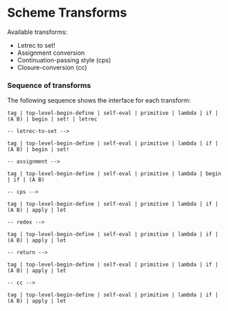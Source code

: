 Scheme Transforms
=================

Available transforms:

* Letrec to set!
* Assignment conversion
* Continuation-passing style (cps)
* Closure-conversion (cc)


### Sequence of transforms

The following sequence shows the interface for each transform:

    tag | top-level-begin-define | self-eval | primitive | lambda | if | (A B) | begin | set! | letrec

    -- letrec-to-set -->

    tag | top-level-begin-define | self-eval | primitive | lambda | if | (A B) | begin | set!
    
    -- assignment -->

    tag | top-level-begin-define | self-eval | primitive | lambda | begin | if | (A B)
    
    -- cps -->
    
    tag | top-level-begin-define | self-eval | primitive | lambda | if | (A B) | apply | let
    
    -- redex -->

    tag | top-level-begin-define | self-eval | primitive | lambda | if | (A B) | apply | let

    -- return -->

    tag | top-level-begin-define | self-eval | primitive | lambda | if | (A B) | apply | let

    -- cc -->

    tag | top-level-begin-define | self-eval | primitive | lambda | if | (A B) | apply | let

